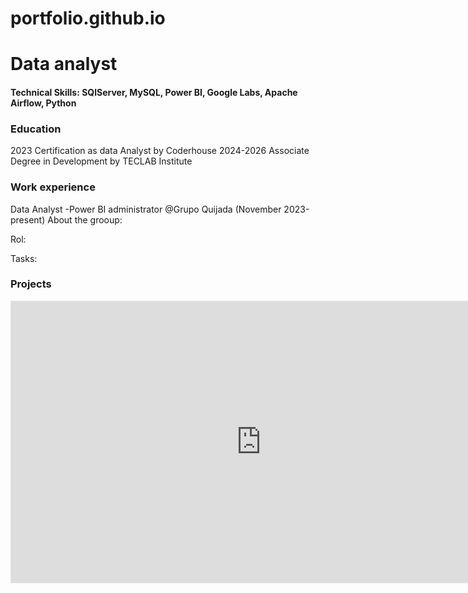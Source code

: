 # portfolio.github.io

# Data analyst
#### Technical Skills: SQlServer, MySQL, Power BI, Google Labs, Apache Airflow, Python
### Education
2023 Certification as data Analyst by Coderhouse 
2024-2026 Associate Degree in Development by TECLAB Institute

### Work experience
Data Analyst -Power BI administrator @Grupo Quijada (November 2023-present)
About the grooup:

Rol:

Tasks:

### Projects

<iframe style="border: 1px solid rgba(0, 0, 0, 0.1);" width="800" height="450" src="https://www.figma.com/embed?embed_host=share&url=https%3A%2F%2Fwww.figma.com%2Fboard%2FO76yTStUyo9tmwoL8GVZGE%2FProject-Presentation-%257C-The-Conference-Room-(Community)%3Fnode-id%3D604-397%26t%3Ds5HxTLuPd9uP0cGm-1" allowfullscreen></iframe>
